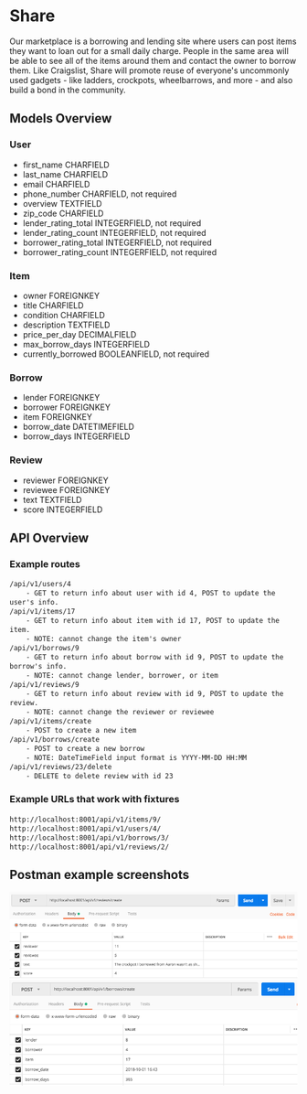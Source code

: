 # Share

Our marketplace is a borrowing and lending site where users can post items they want to loan out for a small daily charge. People in the same area will be able to see all of the items around them and contact the owner to borrow them. Like Craigslist, Share will promote reuse of everyone's uncommonly used gadgets - like ladders, crockpots, wheelbarrows, and more - and also build a bond in the community.

## Models Overview

### User
- first_name CHARFIELD
- last_name CHARFIELD
- email CHARFIELD
- phone_number CHARFIELD, not required
- overview TEXTFIELD
- zip_code CHARFIELD
- lender_rating_total INTEGERFIELD, not required
- lender_rating_count INTEGERFIELD, not required
- borrower_rating_total INTEGERFIELD, not required
- borrower_rating_count INTEGERFIELD, not required

### Item
- owner FOREIGNKEY
- title CHARFIELD
- condition CHARFIELD
- description TEXTFIELD
- price_per_day DECIMALFIELD
- max_borrow_days INTEGERFIELD
- currently_borrowed BOOLEANFIELD, not required

### Borrow
- lender FOREIGNKEY
- borrower FOREIGNKEY
- item FOREIGNKEY
- borrow_date DATETIMEFIELD
- borrow_days INTEGERFIELD

### Review
- reviewer FOREIGNKEY
- reviewee FOREIGNKEY
- text TEXTFIELD
- score INTEGERFIELD

## API Overview

### Example routes

    /api/v1/users/4 
        - GET to return info about user with id 4, POST to update the user's info.
    /api/v1/items/17 
        - GET to return info about item with id 17, POST to update the item.
        - NOTE: cannot change the item's owner
    /api/v1/borrows/9
        - GET to return info about borrow with id 9, POST to update the borrow's info.
        - NOTE: cannot change lender, borrower, or item
    /api/v1/reviews/9 
        - GET to return info about review with id 9, POST to update the review.
        - NOTE: cannot change the reviewer or reviewee
    /api/v1/items/create 
        - POST to create a new item
    /api/v1/borrows/create 
        - POST to create a new borrow
        - NOTE: DateTimeField input format is YYYY-MM-DD HH:MM
    /api/v1/reviews/23/delete 
        - DELETE to delete review with id 23
    
### Example URLs that work with fixtures

    http://localhost:8001/api/v1/items/9/
    http://localhost:8001/api/v1/users/4/
    http://localhost:8001/api/v1/borrows/3/
    http://localhost:8001/api/v1/reviews/2/

## Postman example screenshots

![postman example](img/create_review.png)
![postman example](img/create_borrow.png)
